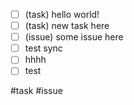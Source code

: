 - [ ] (task) hello world! 
- [ ] (task) new task here
- [ ] (issue) some issue here
- [ ] test sync
- [ ] hhhh
- [ ] test

#task #issue